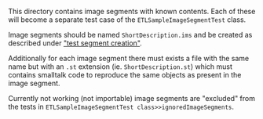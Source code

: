 This directory contains image segments with known contents. Each of these will become a separate test case of the `ETLSampleImageSegmentTest` class.

Image segments should be named `ShortDescription.ims` and be created as described under ["test segment creation"](http://etoys-notes.xyz/02_imgseg/test-segment-creation/).

Additionally for each image segment there must exists a file with the same name but with an `.st` extension (ie. `ShortDescription.st`) which must contains smalltalk code to reproduce the same objects as present in the image segment.

Currently not working (not importable) image segments are "excluded" from the tests in `ETLSampleImageSegmentTest class>>ignoredImageSegments`.
